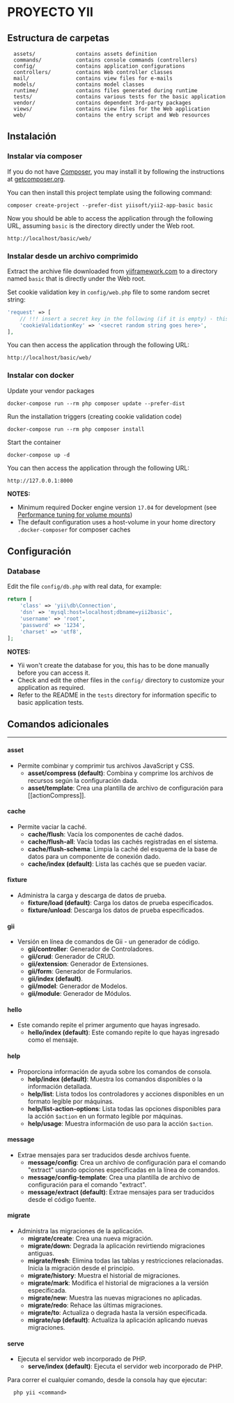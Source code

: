 # PROYECTO YII

Estructura de carpetas
-------------------

      assets/             contains assets definition
      commands/           contains console commands (controllers)
      config/             contains application configurations
      controllers/        contains Web controller classes
      mail/               contains view files for e-mails
      models/             contains model classes
      runtime/            contains files generated during runtime
      tests/              contains various tests for the basic application
      vendor/             contains dependent 3rd-party packages
      views/              contains view files for the Web application
      web/                contains the entry script and Web resources


Instalación
------------

### Instalar vía composer

If you do not have [Composer](https://getcomposer.org/), you may install it by following the instructions
at [getcomposer.org](https://getcomposer.org/doc/00-intro.md#installation-nix).

You can then install this project template using the following command:

~~~
composer create-project --prefer-dist yiisoft/yii2-app-basic basic
~~~

Now you should be able to access the application through the following URL, assuming `basic` is the directory
directly under the Web root.

~~~
http://localhost/basic/web/
~~~

### Instalar desde un archivo comprimido

Extract the archive file downloaded from [yiiframework.com](https://www.yiiframework.com/download/) to
a directory named `basic` that is directly under the Web root.

Set cookie validation key in `config/web.php` file to some random secret string:

```php
'request' => [
    // !!! insert a secret key in the following (if it is empty) - this is required by cookie validation
    'cookieValidationKey' => '<secret random string goes here>',
],
```

You can then access the application through the following URL:

~~~
http://localhost/basic/web/
~~~


### Instalar con docker

Update your vendor packages

    docker-compose run --rm php composer update --prefer-dist
    
Run the installation triggers (creating cookie validation code)

    docker-compose run --rm php composer install    
    
Start the container

    docker-compose up -d
    
You can then access the application through the following URL:

    http://127.0.0.1:8000

**NOTES:** 
- Minimum required Docker engine version `17.04` for development (see [Performance tuning for volume mounts](https://docs.docker.com/docker-for-mac/osxfs-caching/))
- The default configuration uses a host-volume in your home directory `.docker-composer` for composer caches


Configuración
-------------

### Database

Edit the file `config/db.php` with real data, for example:

```php
return [
    'class' => 'yii\db\Connection',
    'dsn' => 'mysql:host=localhost;dbname=yii2basic',
    'username' => 'root',
    'password' => '1234',
    'charset' => 'utf8',
];
```

**NOTES:**
- Yii won't create the database for you, this has to be done manually before you can access it.
- Check and edit the other files in the `config/` directory to customize your application as required.
- Refer to the README in the `tests` directory for information specific to basic application tests.

Comandos adicionales
-------------

---
#### asset
- Permite combinar y comprimir tus archivos JavaScript y CSS.
  - **asset/compress (default)**: Combina y comprime los archivos de recursos según la configuración dada.
  - **asset/template**: Crea una plantilla de archivo de configuración para [[actionCompress]].

#### cache
- Permite vaciar la caché.
  - **cache/flush**: Vacía los componentes de caché dados.
  - **cache/flush-all**: Vacía todas las cachés registradas en el sistema.
  - **cache/flush-schema**: Limpia la caché del esquema de la base de datos para un componente de conexión dado.
  - **cache/index (default)**: Lista las cachés que se pueden vaciar.

#### fixture
- Administra la carga y descarga de datos de prueba.
  - **fixture/load (default)**: Carga los datos de prueba especificados.
  - **fixture/unload**: Descarga los datos de prueba especificados.

#### gii
- Versión en línea de comandos de Gii - un generador de código.
  - **gii/controller**: Generador de Controladores.
  - **gii/crud**: Generador de CRUD.
  - **gii/extension**: Generador de Extensiones.
  - **gii/form**: Generador de Formularios.
  - **gii/index (default)**.
  - **gii/model**: Generador de Modelos.
  - **gii/module**: Generador de Módulos.

#### hello
- Este comando repite el primer argumento que hayas ingresado.
  - **hello/index (default)**: Este comando repite lo que hayas ingresado como el mensaje.

#### help
- Proporciona información de ayuda sobre los comandos de consola.
  - **help/index (default)**: Muestra los comandos disponibles o la información detallada.
  - **help/list**: Lista todos los controladores y acciones disponibles en un formato legible por máquinas.
  - **help/list-action-options**: Lista todas las opciones disponibles para la acción `$action` en un formato legible por máquinas.
  - **help/usage**: Muestra información de uso para la acción `$action`.

#### message
- Extrae mensajes para ser traducidos desde archivos fuente.
  - **message/config**: Crea un archivo de configuración para el comando "extract" usando opciones especificadas en la línea de comandos.
  - **message/config-template**: Crea una plantilla de archivo de configuración para el comando "extract".
  - **message/extract (default)**: Extrae mensajes para ser traducidos desde el código fuente.

#### migrate
- Administra las migraciones de la aplicación.
  - **migrate/create**: Crea una nueva migración.
  - **migrate/down**: Degrada la aplicación revirtiendo migraciones antiguas.
  - **migrate/fresh**: Elimina todas las tablas y restricciones relacionadas. Inicia la migración desde el principio.
  - **migrate/history**: Muestra el historial de migraciones.
  - **migrate/mark**: Modifica el historial de migraciones a la versión especificada.
  - **migrate/new**: Muestra las nuevas migraciones no aplicadas.
  - **migrate/redo**: Rehace las últimas migraciones.
  - **migrate/to**: Actualiza o degrada hasta la versión especificada.
  - **migrate/up (default)**: Actualiza la aplicación aplicando nuevas migraciones.

#### serve
- Ejecuta el servidor web incorporado de PHP.
  - **serve/index (default)**: Ejecuta el servidor web incorporado de PHP.

Para correr el cualquier comando, desde la consola hay que ejecutar:

      php yii <command>
